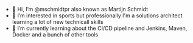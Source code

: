 - 👋 Hi, I’m @mschmidtpr also known as Martijn Schmidt
- 👀 I’m interested in sports but professionally I'm a solutions architect learning a lot of new technicall skills
- 🌱 I’m currently learning about the CI/CD pipeline and Jenkins, Maven, Docker and a bunch of other tools

<!---
mschmidtpr/mschmidtpr is a ✨ special ✨ repository because its `README.md` (this file) appears on your GitHub profile.
You can click the Preview link to take a look at your changes.
--->
